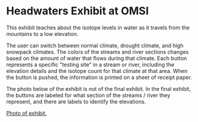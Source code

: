 # Headwaters Exhibit at OMSI

This exhibit teaches about the isotope levels in water as it travels from the mountains to a low elevation.

The user can switch between normal climate, drought climate, and high snowpack climates. The colors of the streams and river sections changes based on the amount of water that flows during that climate. Each button represents a specific "testing site" in a stream or river, including the elevation details and the isotope count for that climate at that area. When the button is pushed, the information is printed on a sheet of receipt paper.

The photo below of the exhibit is not of the final exhibit. In the final exhibit, the buttons are labeled for what section of the streams / river they represent, and there are labels to identify the elevations.

[Photo of exhibit.](https://github.com/user-attachments/assets/25026b6d-b528-4883-bf35-7eef0286bde2)
